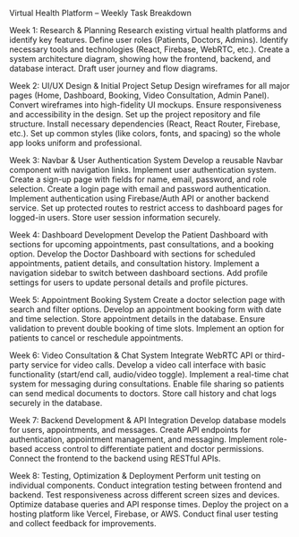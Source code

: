 Virtual Health Platform – Weekly Task Breakdown

Week 1: Research & Planning
Research existing virtual health platforms and identify key features.
Define user roles (Patients, Doctors, Admins).
Identify necessary tools and technologies (React, Firebase, WebRTC, etc.).
Create a system architecture diagram, showing how the frontend, backend, and database interact.
Draft user journey and flow diagrams.




Week 2: UI/UX Design & Initial Project Setup
Design wireframes for all major pages (Home, Dashboard, Booking, Video Consultation, Admin Panel).
Convert wireframes into high-fidelity UI mockups.
Ensure responsiveness and accessibility in the design.
Set up the project repository and file structure.
Install necessary dependencies (React, React Router, Firebase, etc.).
Set up common styles (like colors, fonts, and spacing) so the whole app looks uniform and professional.

Week 3: Navbar & User Authentication System
Develop a reusable Navbar component with navigation links.
Implement user authentication system.
Create a sign-up page with fields for name, email, password, and role selection.
Create a login page with email and password authentication.
Implement authentication using Firebase/Auth API or another backend service.
Set up protected routes to restrict access to dashboard pages for logged-in users.
Store user session information securely.



Week 4: Dashboard Development
Develop the Patient Dashboard with sections for upcoming appointments, past consultations, and a booking option.
Develop the Doctor Dashboard with sections for scheduled appointments, patient details, and consultation history.
Implement a navigation sidebar to switch between dashboard sections.
Add profile settings for users to update personal details and profile pictures.


Week 5: Appointment Booking System
Create a doctor selection page with search and filter options.
Develop an appointment booking form with date and time selection.
Store appointment details in the database.
Ensure validation to prevent double booking of time slots.
Implement an option for patients to cancel or reschedule appointments.



Week 6: Video Consultation & Chat System
Integrate WebRTC API or third-party service for video calls.
Develop a video call interface with basic functionality (start/end call, audio/video toggle).
Implement a real-time chat system for messaging during consultations.
Enable file sharing so patients can send medical documents to doctors.
Store call history and chat logs securely in the database.



Week 7: Backend Development & API Integration
Develop database models for users, appointments, and messages.
Create API endpoints for authentication, appointment management, and messaging.
Implement role-based access control to differentiate patient and doctor permissions.
Connect the frontend to the backend using RESTful APIs.


Week 8: Testing, Optimization & Deployment
Perform unit testing on individual components.
Conduct integration testing between frontend and backend.
Test responsiveness across different screen sizes and devices.
Optimize database queries and API response times.
Deploy the project on a hosting platform like Vercel, Firebase, or AWS.
Conduct final user testing and collect feedback for improvements.

